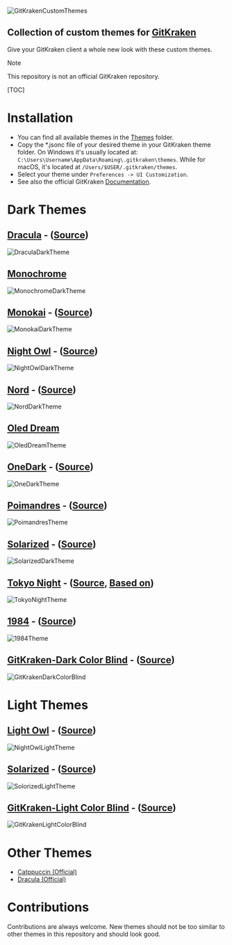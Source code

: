 ![GitKrakenCustomThemes](images/logo.png)
## Collection of custom themes for [GitKraken](https://www.gitkraken.com/)
Give your GitKraken client a whole new look with these custom themes.
> [!NOTE]
> This repository is not an official GitKraken repository.

[TOC]

# Installation
- You can find all available themes in the [Themes](https://github.com/JonBunator/gitkraken-custom-themes/tree/master/Themes) folder.
- Copy the \*.jsonc file of your desired theme in your GitKraken theme folder. On Windows it's usually located at: `C:\Users\Username\AppData\Roaming\.gitkraken\themes`. While for macOS, it's located at `/Users/$USER/.gitkraken/themes`.
- Select your theme under `Preferences -> UI Customization`.
- See also the official GitKraken [Documentation](https://support.gitkraken.com/start-here/themes/).

# Dark Themes
## [Dracula](https://github.com/JonBunator/gitkraken-custom-themes/tree/master/Themes/Dracula) - ([Source](https://draculatheme.com/))
![DraculaDarkTheme](images/dracula.png)

## [Monochrome](https://github.com/JonBunator/gitkraken-custom-themes/tree/master/Themes/Monochrome)
![MonochromeDarkTheme](images/monochrome-dark.png)

## [Monokai](https://github.com/JonBunator/gitkraken-custom-themes/tree/master/Themes/Monokai) - ([Source](https://github.com/microsoft/vscode/blob/main/extensions/theme-monokai/themes/monokai-color-theme.json))
![MonokaiDarkTheme](images/monokai-dark.png)

## [Night Owl](https://github.com/JonBunator/gitkraken-custom-themes/tree/master/Themes/NightOwl) - ([Source](https://github.com/sdras/night-owl-vscode-theme))
![NightOwlDarkTheme](images/night-owl-dark.png)

## [Nord](https://github.com/JonBunator/gitkraken-custom-themes/tree/master/Themes/Nord) - ([Source](https://www.nordtheme.com/))
![NordDarkTheme](images/nord-dark.png)

## [Oled Dream](https://github.com/JonBunator/gitkraken-custom-themes/tree/master/Themes/Oled%20Dream)
![OledDreamTheme](images/oled-dream.png)

## [OneDark](https://github.com/JonBunator/gitkraken-custom-themes/tree/master/Themes/OneDark) - ([Source](https://github.com/atom/atom/tree/master/packages/one-dark-syntax))
![OneDarkTheme](images/one-dark.png)

## [Poimandres](https://github.com/JonBunator/gitkraken-custom-themes/tree/master/Themes/Poimandres) - ([Source](https://github.com/drcmda/poimandres-theme))
![PoimandresTheme](images/poimandres-dark.png)

## [Solarized](https://github.com/JonBunator/gitkraken-custom-themes/tree/master/Themes/Solarized) - ([Source](https://github.com/altercation/solarized))
![SolarizedDarkTheme](images/solarized-dark.png)

## [Tokyo Night](https://github.com/JonBunator/gitkraken-custom-themes/tree/master/Themes/TokyoNight) - ([Source](https://github.com/enkia/tokyo-night-vscode-theme), [Based on](https://github.com/remondevries/tokyonight-gitkraken-theme/))
![TokyoNightTheme](images/tokyo-night.png)

## [1984](https://github.com/JonBunator/gitkraken-custom-themes/tree/master/Themes/1984) - ([Source](https://github.com/juanmnl/vs-1984))
![1984Theme](images/1984-dark.png)

## [GitKraken-Dark Color Blind](https://github.com/JonBunator/gitkraken-custom-themes/blob/master/Themes/Default%20Themes%20Modified) - ([Source](https://personal.sron.nl/~pault))
![GitKrakenDarkColorBlind](images/gitkraken-dark-color-blind.png)


# Light Themes
## [Light Owl](https://github.com/JonBunator/gitkraken-custom-themes/tree/master/Themes/NightOwl) - ([Source](https://github.com/sdras/night-owl-vscode-theme))
![NightOwlLightTheme](images/night-owl-light.png)

## [Solarized](https://github.com/JonBunator/gitkraken-custom-themes/tree/master/Themes/Solarized) - ([Source](https://github.com/altercation/solarized))
![SolorizedLightTheme](images/solarized-light.png)

## [GitKraken-Light Color Blind](https://github.com/JonBunator/gitkraken-custom-themes/blob/master/Themes/Default%20Themes%20Modified) - ([Source](https://personal.sron.nl/~pault))
![GitKrakenLightColorBlind](images/gitkraken-light-color-blind.png)

# Other Themes
- [Catppuccin (Official)](https://github.com/catppuccin/gitkraken)
- [Dracula (Official)](https://github.com/dracula/gitkraken)

# Contributions
Contributions are always welcome. New themes should not be too similar to other themes in this repository and should look good.
